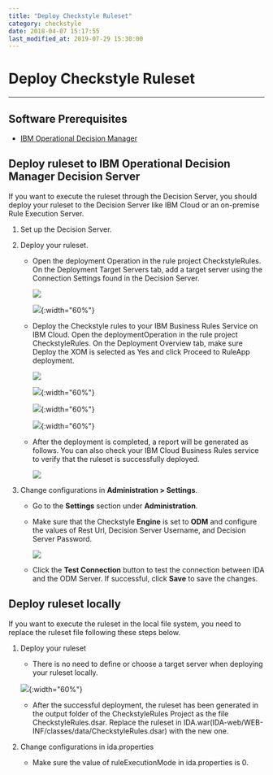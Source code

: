 ```yaml
---
title: "Deploy Checkstyle Ruleset"
category: checkstyle
date: 2018-04-07 15:17:55
last_modified_at: 2019-07-29 15:30:00
---
```


# Deploy Checkstyle Ruleset
***

## Software Prerequisites

* [IBM Operational Decision Manager](https://www.ibm.com/us-en/marketplace/operational-decision-manager)

## Deploy ruleset to IBM Operational Decision Manager Decision Server

If you want to execute the ruleset through the Decision Server, you should deploy your ruleset to the Decision Server like IBM Cloud or an on-premise Rule Execution Server.

1. Set up the Decision Server.    

2. Deploy your ruleset.

	* Open the deployment Operation in the rule project CheckstyleRules. On the Deployment Target Servers tab, add a target server using the Connection Settings found in the Decision Server.

		![][checkstyle_deploy_ruleset_cloud_two_1]
	
		![][checkstyle_deploy_ruleset_cloud_two_2]{:width="60%"}

	* Deploy the Checkstyle rules to your IBM Business Rules Service on IBM Cloud. Open the deploymentOperation in the rule project CheckstyleRules. On the Deployment Overview tab, make sure Deploy the XOM is selected as Yes and click Proceed to RuleApp deployment.

		![][checkstyle_deploy_ruleset_cloud_two_3]
		
		![][checkstyle_deploy_ruleset_cloud_two_4]{:width="60%"}
		
		![][checkstyle_deploy_ruleset_cloud_two_5]{:width="60%"}
		
		![][checkstyle_deploy_ruleset_cloud_two_6]{:width="60%"}

	* After the deployment is completed, a report will be generated as follows. You can also check your IBM Cloud Business Rules service to verify that the ruleset is successfully deployed.

		![][checkstyle_deploy_ruleset_cloud_two_7]

3. Change configurations in **Administration > Settings**.

	* Go to the **Settings** section under **Administration**.

	* Make sure that the Checkstyle **Engine** is set to **ODM** and configure the values of Rest Url, Decision Server Username, and Decision Server Password.
		
		![][checkstyle_deploy_ruleset_cloud_two_8]

	* Click the **Test Connection** button to test the connection between IDA and the ODM Server. If successful, click **Save** to save the changes. 

## Deploy ruleset locally

If you want to execute the ruleset in the local file system, you need to replace the ruleset file following these steps below.

1. Deploy your ruleset

	* There is no need to define or choose a target server when deploying your ruleset locally.

    ![][checkstyle_deploy_ruleset_local_1]{:width="60%"}

	* After the successful deployment, the ruleset has been generated in the output folder of the CheckstyleRules Project as the file CheckstyleRules.dsar. Replace the ruleset in IDA.war(IDA-web/WEB-INF/classes/data/CheckstyleRules.dsar) with the new one.

2. Change configurations in ida.properties

	* Make sure the value of ruleExecutionMode in ida.properties is 0.


 [checkstyle_deploy_ruleset_cloud_one_1]: ../images/checkstyle/checkstyle_deploy_ruleset_cloud_one_1.png
 [checkstyle_deploy_ruleset_cloud_one_2]: ../images/checkstyle/checkstyle_deploy_ruleset_cloud_one_2.png
 [checkstyle_deploy_ruleset_cloud_one_3]: ../images/checkstyle/checkstyle_deploy_ruleset_cloud_one_3.png
 [checkstyle_deploy_ruleset_cloud_two_1]: ../images/checkstyle/checkstyle_deploy_ruleset_cloud_two_1.png
 [checkstyle_deploy_ruleset_cloud_two_2]: ../images/checkstyle/checkstyle_deploy_ruleset_cloud_two_2.png
 [checkstyle_deploy_ruleset_cloud_two_3]: ../images/checkstyle/checkstyle_deploy_ruleset_cloud_two_3.png
 [checkstyle_deploy_ruleset_cloud_two_4]: ../images/checkstyle/checkstyle_deploy_ruleset_cloud_two_4.png
 [checkstyle_deploy_ruleset_cloud_two_5]: ../images/checkstyle/checkstyle_deploy_ruleset_cloud_two_5.png
 [checkstyle_deploy_ruleset_cloud_two_6]: ../images/checkstyle/checkstyle_deploy_ruleset_cloud_two_6.png
 [checkstyle_deploy_ruleset_cloud_two_7]: ../images/checkstyle/checkstyle_deploy_ruleset_cloud_two_7.png
 [checkstyle_deploy_ruleset_cloud_two_8]: ../images/checkstyle/checkstyle_deploy_ruleset_cloud_two_8.png
 [checkstyle_deploy_ruleset_local_1]: ../images/checkstyle/checkstyle_deploy_ruleset_local_1.png